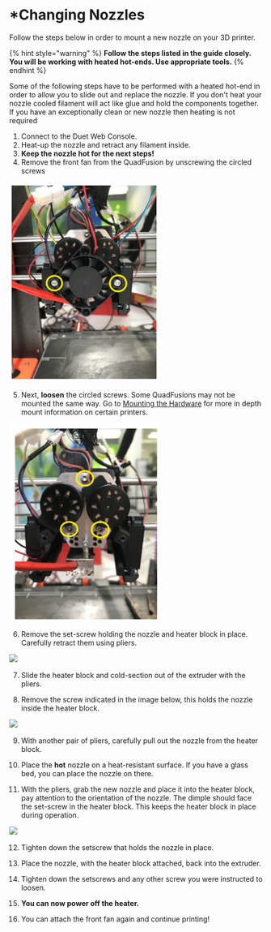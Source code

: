 # \*Changing Nozzles

Follow the steps below in order to mount a new nozzle on your 3D printer.

{% hint style="warning" %}
**Follow the steps listed in the guide closely. You will be working with heated hot-ends. Use appropriate tools.**
{% endhint %}

Some of the following steps have to be performed with a heated hot-end in order to allow you to slide out and replace the nozzle. If you don't heat your nozzle cooled filament will act like glue and hold the components together. If you have an exceptionally clean or new nozzle then heating is not required

1. Connect to the Duet Web Console.
2. Heat-up the nozzle and retract any filament inside.
3. **Keep the nozzle hot for the next steps!** 
4. Remove the front fan from the QuadFusion by unscrewing the circled screws

![](../.gitbook/assets/image%20%2823%29.png)

5. Next, **loosen** the circled screws. Some QuadFusions may not be mounted the same way. Go to [Mounting the Hardware]() for more in depth mount information on certain printers.

![](../.gitbook/assets/image%20%2864%29.png)

6. Remove the set-screw holding the nozzle and heater block in place. Carefully retract them using pliers.

  ![](../.gitbook/assets/howtoholdcompound.jpg)

7. Slide the heater block and cold-section out of the extruder with the pliers.

8. Remove the screw indicated in the image below, this holds the nozzle inside the heater block.

 ![](../.gitbook/assets/removenozzlesetscrew.jpg) 

9. With another pair of pliers, carefully pull out the nozzle from the heater block.

10. Place the **hot** nozzle on a heat-resistant surface. If you have a glass bed, you can place the nozzle on there.

11. With the pliers, grab the new nozzle and place it into the heater block, pay attention to the orientation of the nozzle. The dimple should face the set-screw in the heater block. This keeps the heater block in place during operation.

 ![](../.gitbook/assets/nozzle-dimple.jpg) 

12. Tighten down the setscrew that holds the nozzle in place.

13. Place the nozzle, with the heater block attached, back into the extruder.

14. Tighten down the setscrews and any other screw you were instructed to loosen.

15. **You can now power off the heater.**

16. You can attach the front fan again and continue printing!


